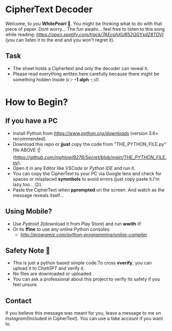# CipherText Decoder 

Welcome, to you ***WhitePearl*** 🪩.
You might be thinking what to do with that piece of paper.
Dont worry... The fun awaits...
feel free to listen to this song while reading: *https://open.spotify.com/track/7AEcphXUR52QGYxdZ8TDVI* (you can listen it to the end and you won't regret it).
## Task
- The sheet holds a Ciphertext and only the decoder can reveal it.
- Please read everything written here carefully because there might be something hidden inside (👉 **-1 alph** 👈)!.

# How to Begin?
 ## If you have a PC
 - Install Python from *https://www.python.org/downloads* (version 3.6+ recommended).
 - Download this repo or **jjust** copy the code from "THE_PYTHON_FILE.py" file ABOVE ☝️(*https://github.com/nightowl9276/Secret/blob/main/THE_PYTHON_FILE.py*).
 - Open it in any Editor like *VSCode* or *Python IDE* and run it.
 - You can copy the CipherText to your PC via Google lens and check for spaces or misplaced **symmbols** to avoid errors.(just copy paste it.I'm lazy too... 😉).
 - Paste the CipherText when **pprompted** on the screen. And watch as the message reveals itself...

 ##   Using Mobile?

 - Use *Pydroid 3*(download it from Play Store) and run **wwith** it! 
 - Or its **ffine** to use any online Python consoles:
      - *http://programiz.com/python-programming/online-compiler*

## Safety Note 📝

- This is just a python based simple code.To cross **vverify**, you can upload it to *ChatGPT* and verify it.
- No files are downloaded or uploaded.
- You can ask a professional about this project to verify its safety if you feel unsure.

## Contact

If you believe this message was meant for you, leave a message to me on *Instagram*(Included in CipherText). You can use a fake account if you want to.
